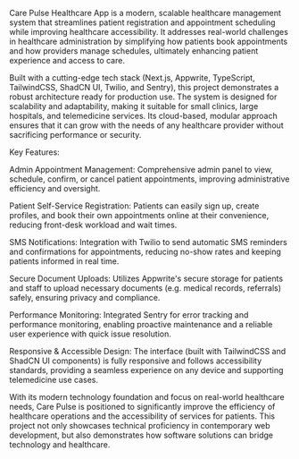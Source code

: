 Care Pulse Healthcare App is a modern, scalable healthcare management system that streamlines patient registration and appointment scheduling while improving healthcare accessibility. It addresses real-world challenges in healthcare administration by simplifying how patients book appointments and how providers manage schedules, ultimately enhancing patient experience and access to care. 

Built with a cutting-edge tech stack (Next.js, Appwrite, TypeScript, TailwindCSS, ShadCN UI, Twilio, and Sentry), this project demonstrates a robust architecture ready for production use. The system is designed for scalability and adaptability, making it suitable for small clinics, large hospitals, and telemedicine services. Its cloud-based, modular approach ensures that it can grow with the needs of any healthcare provider without sacrificing performance or security. 

Key Features:

Admin Appointment Management: Comprehensive admin panel to view, schedule, confirm, or cancel patient appointments, improving administrative efficiency and oversight.

Patient Self-Service Registration: Patients can easily sign up, create profiles, and book their own appointments online at their convenience, reducing front-desk workload and wait times.

SMS Notifications: Integration with Twilio to send automatic SMS reminders and confirmations for appointments, reducing no-show rates and keeping patients informed in real time.

Secure Document Uploads: Utilizes Appwrite's secure storage for patients and staff to upload necessary documents (e.g. medical records, referrals) safely, ensuring privacy and compliance.

Performance Monitoring: Integrated Sentry for error tracking and performance monitoring, enabling proactive maintenance and a reliable user experience with quick issue resolution.

Responsive & Accessible Design: The interface (built with TailwindCSS and ShadCN UI components) is fully responsive and follows accessibility standards, providing a seamless experience on any device and supporting telemedicine use cases.

With its modern technology foundation and focus on real-world healthcare needs, Care Pulse is positioned to significantly improve the efficiency of healthcare operations and the accessibility of services for patients. This project not only showcases technical proficiency in contemporary web development, but also demonstrates how software solutions can bridge technology and healthcare.

